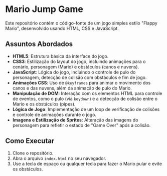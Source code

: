 
# Mario Jump Game

Este repositório contém o código-fonte de um jogo simples estilo "Flappy Mario", desenvolvido usando HTML, CSS e JavaScript.

## Assuntos Abordados

- **HTML5**: Estrutura básica da interface do jogo.
- **CSS3**: Estilização do layout do jogo, incluindo animações para o cenário, personagem (Mario) e obstáculos (canos e nuvens).
- **JavaScript**: Lógica do jogo, incluindo o controle de pulo do personagem, detecção de colisão com obstáculos e fim de jogo.
- **Animações CSS**: Uso de `@keyframes` para animar o movimento dos canos e das nuvens, além da animação de pulo do Mario.
- **Manipulação de DOM**: Interação com os elementos HTML para controle de eventos, como o pulo (via `keydown`) e a detecção de colisão entre o Mario e os obstáculos (pipes).
- **Lógica de Jogo**: Implementação de um loop de verificação de colisões e controle de animações durante o jogo.
- **Imagens e Estilização de Sprites**: Alteração das imagens do personagem para refletir o estado de "Game Over" após a colisão.

## Como Executar

1. Clone o repositório.
2. Abra o arquivo `index.html` no seu navegador.
3. Use a tecla de espaço ou qualquer tecla para fazer o Mario pular e evite os obstáculos.


